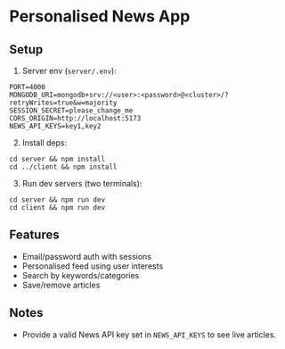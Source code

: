 # Personalised News App

## Setup

1) Server env (`server/.env`):

```
PORT=4000
MONGODB_URI=mongodb+srv://<user>:<password>@<cluster>/?retryWrites=true&w=majority
SESSION_SECRET=please_change_me
CORS_ORIGIN=http://localhost:5173
NEWS_API_KEYS=key1,key2
```

2) Install deps:

```
cd server && npm install
cd ../client && npm install
```

3) Run dev servers (two terminals):

```
cd server && npm run dev
cd client && npm run dev
```

## Features
- Email/password auth with sessions
- Personalised feed using user interests
- Search by keywords/categories
- Save/remove articles

## Notes
- Provide a valid News API key set in `NEWS_API_KEYS` to see live articles.

